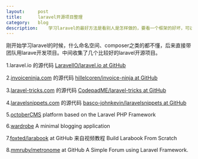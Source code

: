 ```yaml
---
layout:		post
title:		laravel开源项目整理
category:	blog
description:	学习laravel的最好方法是看别人是怎样做的，要看一个框架的好坏，可以简单的看他应用的项目的多少
---
```


刚开始学习laravel的时候，什么命名空间、composer之类的都不懂，后来直接带团队用larave开发项目。中间收集了几个比较好的laravel开源项目。

1.laravel.io 的源代码 [LaravelIO/laravel.io at GitHub][1]

2.[invoiceninja.com][2] 的源代码 [hillelcoren/invoice-ninja at GitHub][22]

3.[laravel-tricks.com][3] 的源代码 [CodepadME/laravel-tricks at GitHub][33]

4.[laravelsnippets.com][4] 的源代码 [basco-johnkevin/laravelsnippets at GitHub][44]

5.[octoberCMS][55] platform based on the Laravel PHP Framework

6.[wardrobe][66] A minimal blogging application

7.[foxted/larabook][77] at GitHub 来自视频教程 Build Larabook From Scratch

8.[mmruby/metronome][88] at GitHub A Simple Forum using Laravel Framework.


[1]: https://github.com/LaravelIO/laravel.io
[2]: https://www.invoiceninja.com/
[22]: https://github.com/hillelcoren/invoice-ninja
[3]: http://laravel-tricks.com/
[33]: https://github.com/CodepadME/laravel-tricks
[4]: http://laravelsnippets.com/
[44]: https://github.com/basco-johnkevin/laravelsnippets
[55]: https://github.com/octobercms/october
[66]: https://github.com/wardrobecms/wardrobe
[77]: https://github.com/foxted/larabook
[88]: https://github.com/mmruby/metronome